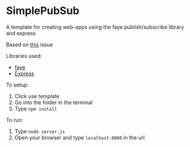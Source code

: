 # SimplePubSub
A template for creating web-apps using the faye publish/subscribe library and express

Based on [this](https://github.com/faye/faye/issues/256) issue

Libraries used: 
- [faye](https://faye.jcoglan.com)
- [Express](https://expressjs.com)

To setup:
1. Click use template 
2. Go into the folder in the terminal
3. Type ```npm install```


To run:
1. Type ```node server.js```
2. Open your browser and type ```localhost:8000``` in the url
